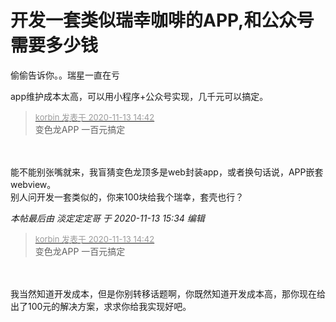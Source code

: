 # 开发一套类似瑞幸咖啡的APP,和公众号需要多少钱


偷偷告诉你。。瑞星一直在亏

app维护成本太高，可以用小程序+公众号实现，几千元可以搞定。

<div class="quote"><blockquote><font size="2"><a href="https://www.hostloc.com/forum.php?mod=redirect&amp;goto=findpost&amp;pid=9448521&amp;ptid=766214" target="_blank"><font color="#999999">korbin 发表于 2020-11-13 14:42</font></a></font><br />
变色龙APP 一百元搞定</blockquote></div><br />
<br />
能不能别张嘴就来，我盲猜变色龙顶多是web封装app，或者换句话说，APP嵌套webview。<br />
别人问开发一套类似的，你来100块给我个瑞幸，套壳也行？<img src="static/image/smiley/default/loveliness.gif" smilieid="28" border="0" alt="" />

<i class="pstatus"> 本帖最后由 淡定定定哥 于 2020-11-13 15:34 编辑 </i><br />
<div class="quote"><blockquote><font size="2"><a href="https://www.hostloc.com/forum.php?mod=redirect&amp;goto=findpost&amp;pid=9448521&amp;ptid=766214" target="_blank"><font color="#999999">korbin 发表于 2020-11-13 14:42</font></a></font><br />
变色龙APP 一百元搞定</blockquote></div><br />
<br />
我当然知道开发成本，但是你别转移话题啊，你既然知道开发成本高，那你现在给出了100元的解决方案，求求你给我实现好吧。
